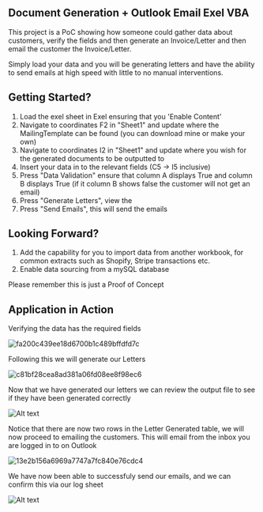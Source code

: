## Document Generation + Outlook Email Exel VBA

This project is a PoC showing how someone could gather data about customers, verify the fields and then generate an Invoice/Letter and then email the customer the Invoice/Letter.

Simply load your data and you will be generating letters and have the ability to send emails at high speed with little to no manual interventions.

## Getting Started?

1. Load the exel sheet in Exel ensuring that you 'Enable Content'
2. Navigate to coordinates F2 in "Sheet1" and update where the MailingTemplate can be found (you can download mine or make your own)
3. Navigate to coordinates I2 in "Sheet1" and update where you wish for the generated documents to be outputted to
4. Insert your data in to the relevant fields (C5 -> I5 inclusive)
5. Press "Data Validation" ensure that column A displays True and column B displays True (if it column B shows false the customer will not get an email)
6. Press "Generate Letters", view the 
7. Press "Send Emails", this will send the emails

## Looking Forward?

1. Add the capability for you to import data from another workbook, for common extracts such as Shopify, Stripe transactions etc.
2. Enable data sourcing from a mySQL database 

Please remember this is just a Proof of Concept

## Application in Action

Verifying the data has the required fields

![fa200c439ee18d6700b1c489bffdfd7c](https://github.com/realLew1s/desktop-tutorial/assets/131590570/20649e3e-915d-417d-b0f3-fa5f65fa7886)

Following this we will generate our Letters

![c81bf28cea8ad381a06fd08ee8f98ec6](https://github.com/realLew1s/desktop-tutorial/assets/131590570/84e959a4-013b-4bf2-977e-687e0c89cd82)

Now that we have generated our letters we can review the output file to see if they have been generated correctly

![Alt text](https://i.gyazo.com/cb6e1e704458dfcdb4887e9b402dfb61.png)

Notice that there are now two rows in the Letter Generated table, we will now proceed to emailing the customers. This will email from the inbox you are logged in to on Outlook

![13e2b156a6969a7747a7fc840e76cdc4](https://github.com/realLew1s/desktop-tutorial/assets/131590570/6ef22a25-7330-415a-898d-b98c1dea418a)

We have now been able to successfuly send our emails, and we can confirm this via our log sheet

![Alt text](https://i.gyazo.com/33476290467ce9b96246d12550dcca34.png)


